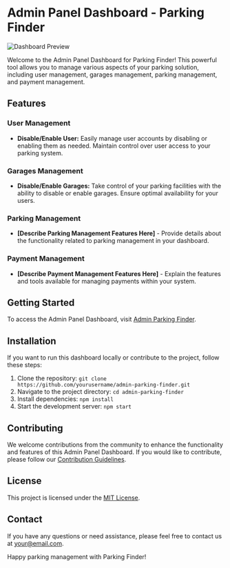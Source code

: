 # Admin Panel Dashboard - Parking Finder

![Dashboard Preview](dashboard-preview.png)

Welcome to the Admin Panel Dashboard for Parking Finder! This powerful tool allows you to manage various aspects of your parking solution, including user management, garages management, parking management, and payment management.

## Features

### User Management
- **Disable/Enable User:** Easily manage user accounts by disabling or enabling them as needed. Maintain control over user access to your parking system.

### Garages Management
- **Disable/Enable Garages:** Take control of your parking facilities with the ability to disable or enable garages. Ensure optimal availability for your users.

### Parking Management
- **[Describe Parking Management Features Here]** - Provide details about the functionality related to parking management in your dashboard.

### Payment Management
- **[Describe Payment Management Features Here]** - Explain the features and tools available for managing payments within your system.

## Getting Started

To access the Admin Panel Dashboard, visit [Admin Parking Finder](https://admin-parking-finder.netlify.app/).

## Installation

If you want to run this dashboard locally or contribute to the project, follow these steps:

1. Clone the repository: `git clone https://github.com/yourusername/admin-parking-finder.git`
2. Navigate to the project directory: `cd admin-parking-finder`
3. Install dependencies: `npm install`
4. Start the development server: `npm start`

## Contributing

We welcome contributions from the community to enhance the functionality and features of this Admin Panel Dashboard. If you would like to contribute, please follow our [Contribution Guidelines](CONTRIBUTING.md).

## License

This project is licensed under the [MIT License](LICENSE.md).

## Contact

If you have any questions or need assistance, please feel free to contact us at [your@email.com](mailto:your@email.com).

Happy parking management with Parking Finder!
